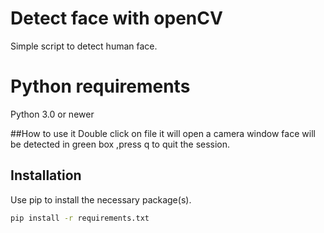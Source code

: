 # Detect face with openCV
Simple script to detect human face.

# Python requirements
Python 3.0 or newer

##How to use it
Double click on file it will open a camera window face will be detected in green box ,press q to quit the session.

## Installation

Use pip to install the necessary package(s).

```bash
pip install -r requirements.txt
```